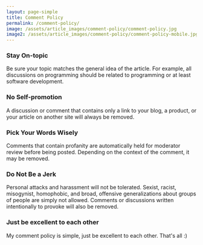 ```yaml
---
layout: page-simple
title: Comment Policy
permalink: /comment-policy/
image: /assets/article_images/comment-policy/comment-policy.jpg
image2: /assets/article_images/comment-policy/comment-policy-mobile.jpg
---
```

### Stay On-topic
Be sure your topic matches the general idea of the article. For example, all discussions on programming should be related to programming or at least software development.

### No Self-promotion

A discussion or comment that contains only a link to your blog, a product, or your article on another site will always be removed.

### Pick Your Words Wisely

Comments that contain profanity are automatically held for moderator review before being posted. Depending on the context of the comment, it may be removed.

### Do Not Be a Jerk

Personal attacks and harassment will not be tolerated. Sexist, racist, misogynist, homophobic, and broad, offensive generalizations about groups of people are simply not allowed. Comments or discussions written intentionally to provoke will also be removed.

### Just be excellent to each other

My comment policy is simple, just be excellent to each other. That's all :)
